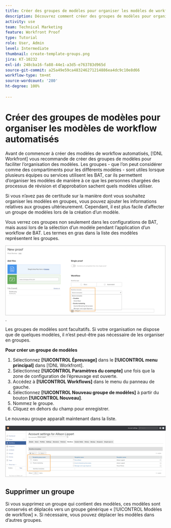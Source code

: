 ```yaml
---
title: Créer des groupes de modèles pour organiser les modèles de workflow automatisés
description: Découvrez comment créer des groupes de modèles pour organiser les modèles de workflow de relecture automatisés que vous créez.
activity: use
team: Technical Marketing
feature: Workfront Proof
type: Tutorial
role: User, Admin
level: Intermediate
thumbnail: create-template-groups.png
jira: KT-10232
exl-id: 248cba16-fa88-44e1-a3d5-e763783d965d
source-git-commit: a25a49e59ca483246271214886ea4dc9c10e8d66
workflow-type: tm+mt
source-wordcount: '280'
ht-degree: 100%

---
```


# Créer des groupes de modèles pour organiser les modèles de workflow automatisés

Avant de commencer à créer des modèles de workflow automatisés, [!DNL Workfront] vous recommande de créer des groupes de modèles pour faciliter l’organisation des modèles. Les groupes - que l’on peut considérer comme des compartiments pour les différents modèles - sont utiles lorsque plusieurs équipes ou services utilisent les BAT, car ils permettent d’organiser les modèles de manière à ce que les personnes chargées des processus de révision et d’approbation sachent quels modèles utiliser.

Si vous n’avez pas de certitude sur la manière dont vous souhaitez organiser les modèles en groupes, vous pouvez ajouter les informations relatives aux groupes ultérieurement. Cependant, il est plus facile d’affecter un groupe de modèles lors de la création d’un modèle.

Vous verrez ces groupes non seulement dans les configurations de BAT, mais aussi lors de la sélection d’un modèle pendant l’application d’un workflow de BAT. Les termes en gras dans la liste des modèles représentent les groupes.

![Les groupes de modèles apparaissent en gras lors de la sélection d’un modèle](assets/proof-system-setups-template-group-show-on-upload.png).

Les groupes de modèles sont facultatifs. Si votre organisation ne dispose que de quelques modèles, il n’est peut-être pas nécessaire de les organiser en groupes.

**Pour créer un groupe de modèles**

1. Sélectionnez **[!UICONTROL Épreuvage]** dans le **[!UICONTROL menu principal]** dans [!DNL Workfront].
1. Sélectionnez **[!UICONTROL Paramètres du compte]** une fois que la zone de configuration de l’épreuvage est ouverte.
1. Accédez à **[!UICONTROL Workflows]** dans le menu du panneau de gauche.
1. Sélectionnez **[!UICONTROL Nouveau groupe de modèles]** à partir du bouton **[!UICONTROL Nouveau]**.
1. Nommez le groupe.
1. Cliquez en dehors du champ pour enregistrer.

Le nouveau groupe apparaît maintenant dans la liste.

![Liste des groupes de modèles dans les configurations de workflow de BAT](assets/proof-system-setups-template-group-groups-set-up.png)

## Supprimer un groupe

Si vous supprimez un groupe qui contient des modèles, ces modèles sont conservés et déplacés vers un groupe générique « [!UICONTROL Modèles de workflow] ». Si nécessaire, vous pouvez déplacer les modèles dans d’autres groupes.

<!--
Learn More Icon
Create and manage Automated Workflow templates
-->

